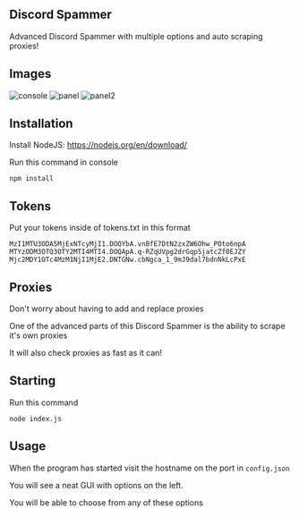 ## Discord Spammer

Advanced Discord Spammer with multiple options and auto scraping proxies!

## Images

![console](https://raw.githubusercontent.com/Lemons1337/Discord-Spammer/master/Images/console.png)
![panel](https://raw.githubusercontent.com/Lemons1337/Discord-Spammer/master/Images/panel.png)
![panel2](https://raw.githubusercontent.com/Lemons1337/Discord-Spammer/master/Images/panel2.png)

## Installation

Install NodeJS: https://nodejs.org/en/download/

Run this command in console

```
npm install
```

## Tokens

Put your tokens inside of tokens.txt in this format

```
MzI1MTU3ODA5MjExNTcyMjI1.DOQYbA.vnBfE7DtN2zxZW6Ohw_POto6npA
MTYzODM3OTQ3OTY2MTI4MTI4.DOQApA.q-RZqUVpg2drGqpSjatcZf0EJZY
Mjc2MDY1OTc4MzM1NjI1MjE2.DNTGNw.cbNgca_1_9mJ9dal7bdnNkLcPxE
```

## Proxies

Don't worry about having to add and replace proxies

One of the advanced parts of this Discord Spammer is the ability to scrape it's own proxies

It will also check proxies as fast as it can!

## Starting

Run this command

```
node index.js
```

## Usage

When the program has started visit the hostname on the port in `config.json`

You will see a neat GUI with options on the left.

You will be able to choose from any of these options
